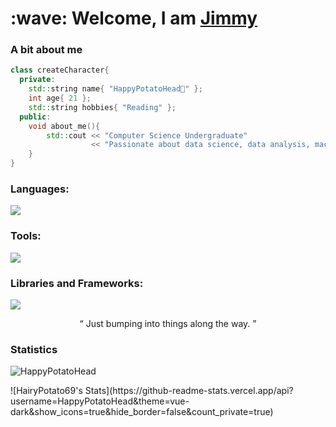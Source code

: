 <h1>
  :wave: Welcome, I am <a href = "https://github.com/HairyPotato69">Jimmy</a>
</h1>

### A bit about me
```c++
class createCharacter{
  private:
    std::string name{ "HappyPotatoHead🥔" };
    int age{ 21 };
    std::string hobbies{ "Reading" };
  public:
    void about_me(){
        std::cout << "Computer Science Undergraduate"
                  << "Passionate about data science, data analysis, machine learning, and developing impactful projects."
    }
}
```
<!--Add your own svg later on-->
<h3 align="left">Languages:</h3>
<p align="left">
  <a href = "https://skillicons.dev">
    <img src = "https://skillicons.dev/icons?i=js,html,css,py,mysql,cpp&perline=4"/>
  </a>
</p>
<h3 align="left">Tools:</h3>
<p align="left">
  <a href = "https://skillicons.dev">
    <img src = "https://skillicons.dev/icons?i=vscode,visualstudio,obsidian,figma,docker,postgres,godot&perline=4" />
  </a>
</p>
<h3 align="left">Libraries and Frameworks:</h3>
<p align="left">
  <a href = "https://skillicons.dev">
    <img src = "https://skillicons.dev/icons?i=tailwind,bootstrap,flask,react,pytorch,sklearn,opencv&perline=4"/>
  </a>
</p>
<!--
<p align="left"> 
    <img src="https://raw.githubusercontent.com/devicons/devicon/master/icons/cplusplus/cplusplus-original.svg" alt="cplusplus" width="40" height="40"/> 
    <img src="https://raw.githubusercontent.com/devicons/devicon/master/icons/css3/css3-original-wordmark.svg" alt="css3" width="40" height="40"/> 
    <img src="https://raw.githubusercontent.com/devicons/devicon/master/icons/html5/html5-original-wordmark.svg" alt="html5" width="40" height="40"/> 
    <img src="https://raw.githubusercontent.com/devicons/devicon/master/icons/javascript/javascript-original.svg" alt="javascript" width="40" height="40"/>
    <img src="https://raw.githubusercontent.com/devicons/devicon/master/icons/python/python-original.svg" alt="python" width="40" height="40"/> 
</p>
-->

<div align="center">
  <q>
    Just bumping into things along the way.
  </q>
</div>

### Statistics
<p align="left"> 
  <img src="https://komarev.com/ghpvc/?username=HappyPotatoHead&label=Profile%20views&color=0e75b6&style=flat" alt="HappyPotatoHead" /> 
</p>
![HairyPotato69's Stats](https://github-readme-stats.vercel.app/api?username=HappyPotatoHead&theme=vue-dark&show_icons=true&hide_border=false&count_private=true)
